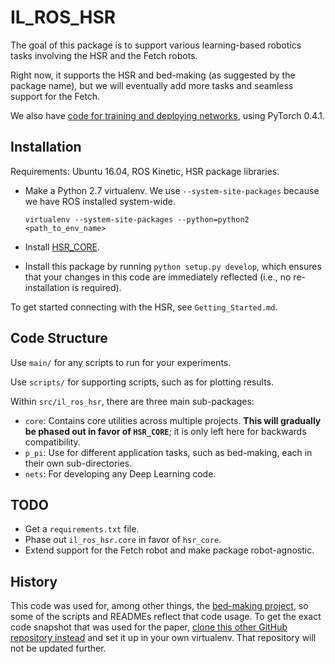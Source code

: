 # IL_ROS_HSR 

The goal of this package is to support various learning-based robotics tasks
involving the HSR and the Fetch robots.

Right now, it supports the HSR and bed-making (as suggested by the package
name), but we will eventually add more tasks and seamless support for the Fetch.

We also have [code for training and deploying networks][4], using PyTorch 0.4.1.


## Installation

Requirements: Ubuntu 16.04, ROS Kinetic, HSR package libraries.


- Make a Python 2.7 virtualenv. We use `--system-site-packages` because we have
  ROS installed system-wide.

  ```
  virtualenv --system-site-packages --python=python2  <path_to_env_name>
  ```

- Install [HSR_CORE][3].

- Install this package by running `python setup.py develop`, which ensures that
  your changes in this code are immediately reflected (i.e., no re-installation
  is required).

To get started connecting with the HSR, see `Getting_Started.md`.


## Code Structure

Use `main/` for any scripts to run for your experiments.

Use `scripts/` for supporting scripts, such as for plotting results.

Within `src/il_ros_hsr`, there are three main sub-packages:

- `core`: Contains core utilities across multiple projects. **This will
  gradually be phased out in favor of `HSR_CORE`**; it is only left here for
  backwards compatibility.
- `p_pi`: Use for different application tasks, such as bed-making, each in their 
  own sub-directories.
- `nets`: For developing any Deep Learning code.


## TODO

- Get a `requirements.txt` file.
- Phase out `il_ros_hsr.core` in favor of `hsr_core`.
- Extend support for the Fetch robot and make package robot-agnostic.


## History

This code was used for, among other things, the [bed-making project][1], so some
of the scripts and READMEs reflect that code usage. To get the exact code
snapshot that was used for the paper, [clone this other GitHub repository
instead][2] and set it up in your own virtualenv. That repository will not be
updated further.


[1]:https://arxiv.org/abs/1809.09810
[2]:https://github.com/DanielTakeshi/IL_ROS_HSR
[3]:https://github.com/BerkeleyAutomation/HSR_CORE
[4]:https://github.com/BerkeleyAutomation/IL_ROS_HSR/tree/master/src/il_ros_hsr/nets
